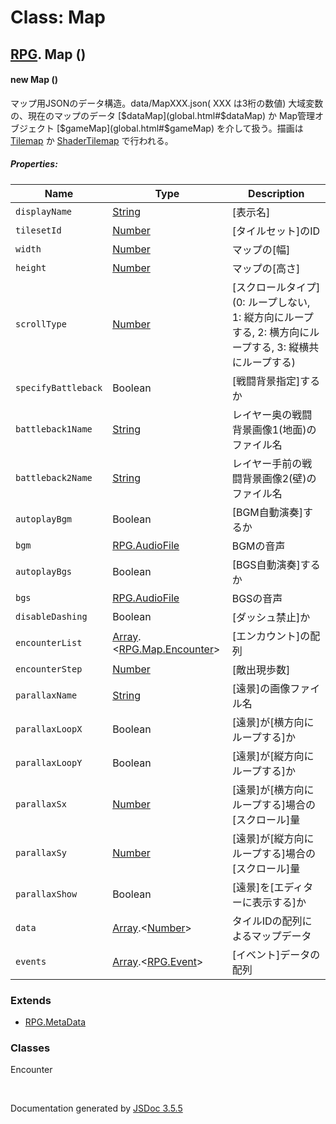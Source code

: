 # Class: Map

## [RPG](RPG.md).  Map ()

#### new Map ()

 マップ用JSONのデータ構造。data/MapXXX.json( XXX は3桁の数値) 大域変数の、現在のマップのデータ [$dataMap](global.html#$dataMap) か Map管理オブジェクト [$gameMap](global.html#$gameMap) を介して扱う。描画は [Tilemap](Tilemap.md) か [ShaderTilemap](ShaderTilemap.md) で行われる。

##### Properties:

| Name | Type | Description |
| --- | --- | --- |
| `displayName` | [String](String.md) | [表示名] |
| `tilesetId` | [Number](Number.md) | [タイルセット]のID |
| `width` | [Number](Number.md) |  マップの[幅] |
| `height` | [Number](Number.md) |  マップの[高さ] |
| `scrollType` | [Number](Number.md) | [スクロールタイプ] (0: ループしない, 1: 縦方向にループする, 2: 横方向にループする, 3: 縦横共にループする) |
| `specifyBattleback` | Boolean | [戦闘背景指定]するか |
| `battleback1Name` | [String](String.md) |  レイヤー奥の戦闘背景画像1(地面)のファイル名 |
| `battleback2Name` | [String](String.md) |  レイヤー手前の戦闘背景画像2(壁)のファイル名 |
| `autoplayBgm` | Boolean | [BGM自動演奏]するか |
| `bgm` | [RPG.AudioFile](RPG.AudioFile.md) | BGMの音声 |
| `autoplayBgs` | Boolean | [BGS自動演奏]するか |
| `bgs` | [RPG.AudioFile](RPG.AudioFile.md) | BGSの音声 |
| `disableDashing` | Boolean | [ダッシュ禁止]か |
| `encounterList` | [Array](Array.md).<[RPG.Map.Encounter](RPG.Map.Encounter.md)> | [エンカウント]の配列 |
| `encounterStep` | [Number](Number.md) | [敵出現歩数] |
| `parallaxName` | [String](String.md) | [遠景]の画像ファイル名 |
| `parallaxLoopX` | Boolean | [遠景]が[横方向にループする]か |
| `parallaxLoopY` | Boolean | [遠景]が[縦方向にループする]か |
| `parallaxSx` | [Number](Number.md) | [遠景]が[横方向にループする]場合の[スクロール]量 |
| `parallaxSy` | [Number](Number.md) | [遠景]が[縦方向にループする]場合の[スクロール]量 |
| `parallaxShow` | Boolean | [遠景]を[エディターに表示する]か |
| `data` | [Array](Array.md).<[Number](Number.md)> |  タイルIDの配列によるマップデータ |
| `events` | [Array](Array.md).<[RPG.Event](RPG.Event.md)> | [イベント]データの配列 |

<dl>
</dl>

### Extends

* [RPG.MetaData](RPG.MetaData.md)

### Classes

<dl>
                    <dt><a>Encounter</a></dt>
                    <dd></dd>
                </dl>
 <br>

  Documentation generated by [JSDoc 3.5.5](https://github.com/jsdoc3/jsdoc)
